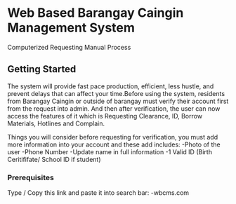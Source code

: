 # Web Based Barangay Caingin Management System

Computerized Requesting Manual Process

## Getting Started

The system will provide fast pace production, efficient, less hustle, and prevent delays that can affect your time.Before using the system, residents from Barangay Caingin or outside of barangay must verify their account first from the request into admin. And then after verification, the user can now access the features of it which is Requesting Clearance, ID, Borrow Materials, Hotlines and Complain.

Things you will consider before requesting for verification, you must add more information into your account and these add includes:
    -Photo of the user
    -Phone Number
    -Update name in full information
    -1 Valid ID (Birth Ceritififate/ School ID if student)

### Prerequisites

Type / Copy this link and paste it into search bar:
-wbcms.com
